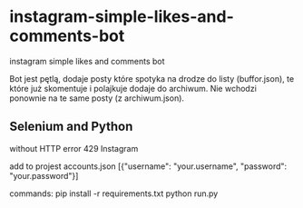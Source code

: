 # instagram-simple-likes-and-comments-bot
instagram simple likes and comments bot  

Bot jest pętlą, dodaje posty które spotyka na drodze do listy (buffor.json), te które już skomentuje i polajkuje dodaje do archiwum.
Nie wchodzi ponownie na te same posty (z archiwum.json).

## Selenium and Python  

without HTTP error 429 Instagram

add to projest accounts.json
[{"username": "your.username", "password": "your.password"}]

commands:
pip install -r requirements.txt
python run.py